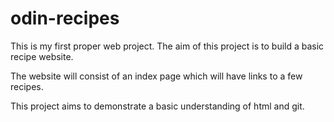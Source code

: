 # odin-recipes

This is my first proper web project.
The aim of this project is to build a basic recipe website.

The website will consist of an index page which will have links to a few recipes.

This project aims to demonstrate a basic understanding of html and git.